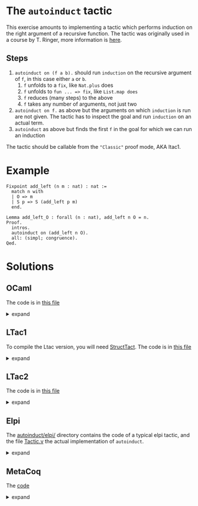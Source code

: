 # The `autoinduct` tactic

This exercise amounts to implementing a tactic which performs induction on the right argument of a recursive function.
The tactic was originally used in a course by T. Ringer, more information is [here](https://dependenttyp.es/classes/fa2022/artifacts/12-custom.html).

## Steps
1. `autoinduct on (f a b).` should run `induction` on the recursive argument of `f`, in this case either `a` or `b`.
   1. `f` unfolds to a `fix`, like `Nat.plus` does
   1. `f` unfolds to `fun ... => fix`, like `List.map does`
   1. `f` reduces (many steps) to the above
   2. `f` takes any number of arguments, not just two
1. `autoinduct on f.` as above but the arguments on which `induction` is run are not given. The tactic has to inspect the goal and run `induction` on an actual term.
2. `autoinduct` as above but finds the first `f` in the goal for which we can run an induction

The tactic should be callable  from the `"Classic"` proof mode, AKA ltac1.

# Example

```coq
Fixpoint add_left (n m : nat) : nat :=
  match n with
  | O => m
  | S p => S (add_left p m)
  end.

Lemma add_left_O : forall (n : nat), add_left n O = n.
Proof.
  intros.
  autoinduct on (add_left n O).
  all: (simpl; congruence).
Qed.
```

# Solutions

## OCaml

The code is in [this file](plugin/src/autoinduct.ml)

<details>

<summary>expand</summary>

details specific to the OCaml code

</details>

## LTac1

To compile the Ltac version, you will need [StructTact](https://github.com/uwplse/StructTact).
The code is in [this file](ltac/Ltac1.v)

<details>

<summary>expand</summary>

details specific to the Ltac1 code

</details>

## LTac2

The code is in [this file](ltac/Ltac2.v)

<details>

<summary>expand</summary>

details specific to the Ltac2 code

</details>


## Elpi

The [autoinduct/elpi/](elpi/) directory contains the code of a typical elpi tactic, and the file
[Tactic.v](elpi/theories/Tactic.v) the actual implementation of `autoinduct`.

<details>

<summary>expand</summary>

details specific to the Elpi code

</details>

## MetaCoq

The [code](metacoq/theories/Autoinduct.v)

<details>

<summary>expand</summary>

details specific to the MetaCoq code

</details>
